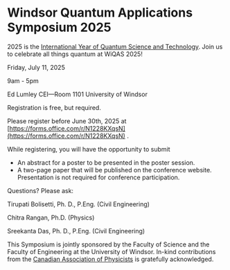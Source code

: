# Windsor Quantum Applications Symposium 2025
2025 is the [International Year of Quantum Science and Technology](https://quantum2025.org/).  Join us to celebrate all things quantum at WiQAS 2025!

Friday, July 11, 2025

9am - 5pm

Ed Lumley CEI—Room 1101 University of Windsor


Registration is free, but required.  

Please register before June 30th, 2025 at [https://forms.office.com/r/N1228KXqsN](https://forms.office.com/r/N1228KXqsN) .

While registering, you will have the opportunity to submit 
- An abstract for a poster to be presented in the poster session.
- A two-page paper that will be published on the conference website.
Presentation is not required for conference participation.

Questions?  Please ask: 

Tirupati Bolisetti, Ph. D., P.Eng. (Civil Engineering) 

Chitra Rangan, Ph.D. (Physics)

Sreekanta Das, Ph. D., P.Eng. (Civil Engineering)

This Symposium is jointly sponsored by the Faculty of Science and the Faculty of Engineering at the University of Windsor.  In-kind contributions from the [Canadian Association of Physicists](https://iyqcda.cap.ca/)  is gratefully acknowledged.
